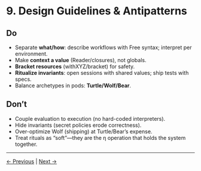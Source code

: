 # 9. Design Guidelines & Antipatterns

## Do
- Separate **what/how**: describe workflows with Free syntax; interpret per environment.  
- Make **context a value** (Reader/closures), not globals.  
- **Bracket resources** (withXYZ/bracket) for safety.  
- **Ritualize invariants**: open sessions with shared values; ship tests with specs.  
- Balance archetypes in pods: **Turtle/Wolf/Bear**.

## Don’t
- Couple evaluation to execution (no hard-coded interpreters).  
- Hide invariants (secret policies erode correctness).  
- Over-optimize Wolf (shipping) at Turtle/Bear’s expense.  
- Treat rituals as “soft”—they are the η operation that holds the system together.

---

[← Previous](08-empirical-methods.md) | [Next →](10-ethics-legal.md)
